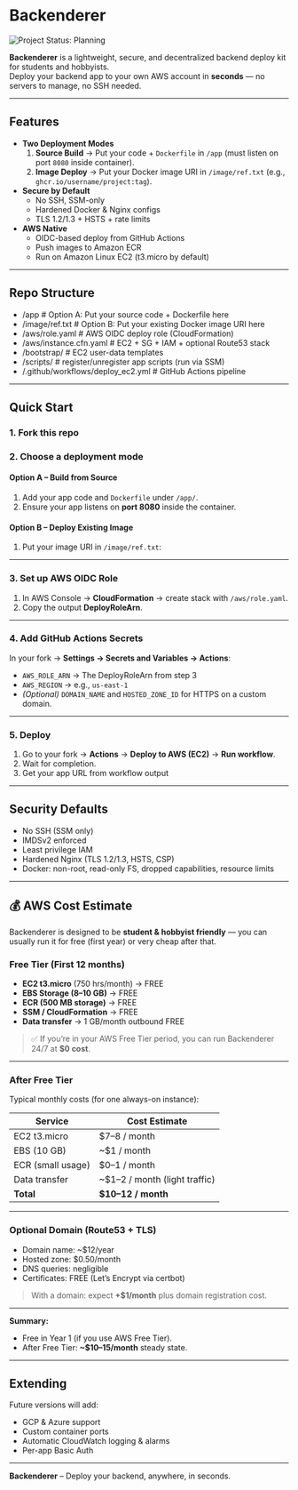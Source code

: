 


# Backenderer
![Project Status: Planning](https://img.shields.io/badge/status-planning-yellow)

**Backenderer** is a lightweight, secure, and decentralized backend deploy kit for students and hobbyists.  
Deploy your backend app to your own AWS account in **seconds** — no servers to manage, no SSH needed.

---

##  Features
- **Two Deployment Modes**
  1. **Source Build** → Put your code + `Dockerfile` in `/app` (must listen on port `8080` inside container).
  2. **Image Deploy** → Put your Docker image URI in `/image/ref.txt` (e.g., `ghcr.io/username/project:tag`).
- **Secure by Default**
  - No SSH, SSM-only
  - Hardened Docker & Nginx configs
  - TLS 1.2/1.3 + HSTS + rate limits
- **AWS Native**
  - OIDC-based deploy from GitHub Actions
  - Push images to Amazon ECR
  - Run on Amazon Linux EC2 (t3.micro by default)

---

## Repo Structure

- /app # Option A: Put your source code + Dockerfile here
- /image/ref.txt # Option B: Put your existing Docker image URI here
- /aws/role.yaml # AWS OIDC deploy role (CloudFormation)
- /aws/instance.cfn.yaml # EC2 + SG + IAM + optional Route53 stack
- /bootstrap/ # EC2 user-data templates
- /scripts/ # register/unregister app scripts (run via SSM)
- /.github/workflows/deploy_ec2.yml # GitHub Actions pipeline



---

##  Quick Start

### 1. Fork this repo

### 2. Choose a deployment mode

#### Option A – Build from Source
1. Add your app code and `Dockerfile` under `/app/`.
2. Ensure your app listens on **port 8080** inside the container.

#### Option B – Deploy Existing Image
1. Put your image URI in `/image/ref.txt`:



---

### 3. Set up AWS OIDC Role

1. In AWS Console → **CloudFormation** → create stack with `/aws/role.yaml`.
2. Copy the output **DeployRoleArn**.

---

### 4. Add GitHub Actions Secrets

In your fork → **Settings → Secrets and Variables → Actions**:
- `AWS_ROLE_ARN` → The DeployRoleArn from step 3
- `AWS_REGION` → e.g., `us-east-1`
- *(Optional)* `DOMAIN_NAME` and `HOSTED_ZONE_ID` for HTTPS on a custom domain.

---

### 5. Deploy 

1. Go to your fork → **Actions** → **Deploy to AWS (EC2)** → **Run workflow**.
2. Wait for completion.
3. Get your app URL from workflow output

---

##  Security Defaults
- No SSH (SSM only)
- IMDSv2 enforced
- Least privilege IAM
- Hardened Nginx (TLS 1.2/1.3, HSTS, CSP)
- Docker: non-root, read-only FS, dropped capabilities, resource limits

---
## 💰 AWS Cost Estimate

Backenderer is designed to be **student & hobbyist friendly** — you can usually run it for free (first year) or very cheap after that.

### Free Tier (First 12 months)
- **EC2 t3.micro** (750 hrs/month) → FREE  
- **EBS Storage (8–10 GB)** → FREE  
- **ECR (500 MB storage)** → FREE  
- **SSM / CloudFormation** → FREE  
- **Data transfer** → 1 GB/month outbound FREE  

> ✅ If you’re in your AWS Free Tier period, you can run Backenderer 24/7 at **$0 cost**.

---

### After Free Tier
Typical monthly costs (for one always-on instance):

| Service          | Cost Estimate |
|------------------|---------------|
| EC2 t3.micro     | $7–8 / month |
| EBS (10 GB)      | ~$1 / month |
| ECR (small usage)| $0–1 / month |
| Data transfer    | ~$1–2 / month (light traffic) |
| **Total**        | **$10–12 / month** |

---

### Optional Domain (Route53 + TLS)
- Domain name: ~$12/year  
- Hosted zone: $0.50/month  
- DNS queries: negligible  
- Certificates: FREE (Let’s Encrypt via certbot)  

> With a domain: expect **+$1/month** plus domain registration cost.

---

**Summary:**  
- Free in Year 1 (if you use AWS Free Tier).  
- After Free Tier: **~$10–15/month** steady state.  

---



##  Extending
Future versions will add:
- GCP & Azure support
- Custom container ports
- Automatic CloudWatch logging & alarms
- Per-app Basic Auth

---

**Backenderer** – Deploy your backend, anywhere, in seconds.
